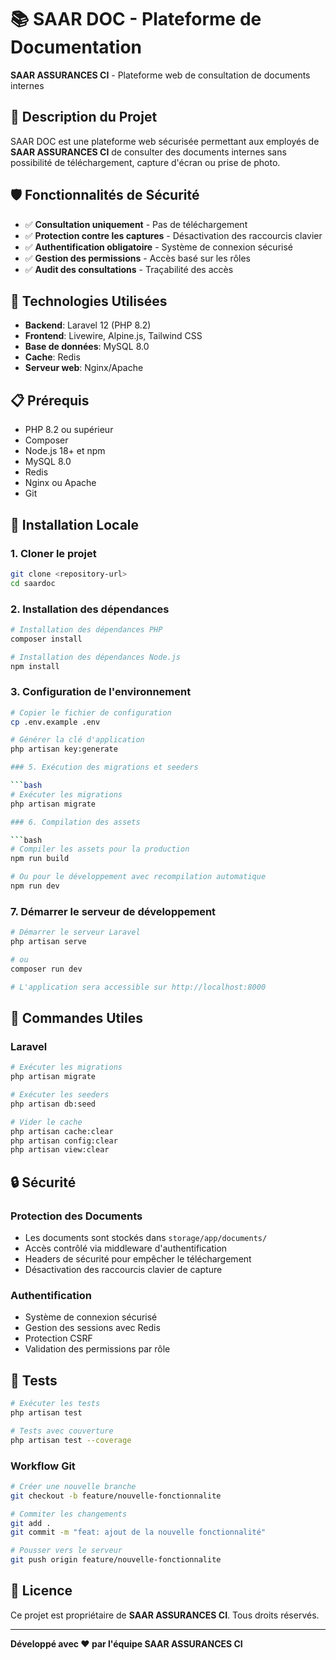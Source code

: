 # 📚 SAAR DOC - Plateforme de Documentation

**SAAR ASSURANCES CI** - Plateforme web de consultation de documents internes

## 🎯 Description du Projet

SAAR DOC est une plateforme web sécurisée permettant aux employés de **SAAR ASSURANCES CI** de consulter des documents internes sans possibilité de téléchargement, capture d'écran ou prise de photo.

## 🛡️ Fonctionnalités de Sécurité

- ✅ **Consultation uniquement** - Pas de téléchargement
- ✅ **Protection contre les captures** - Désactivation des raccourcis clavier
- ✅ **Authentification obligatoire** - Système de connexion sécurisé
- ✅ **Gestion des permissions** - Accès basé sur les rôles
- ✅ **Audit des consultations** - Traçabilité des accès

## 🚀 Technologies Utilisées

- **Backend**: Laravel 12 (PHP 8.2)
- **Frontend**: Livewire, Alpine.js, Tailwind CSS
- **Base de données**: MySQL 8.0
- **Cache**: Redis
- **Serveur web**: Nginx/Apache

## 📋 Prérequis

- PHP 8.2 ou supérieur
- Composer
- Node.js 18+ et npm
- MySQL 8.0
- Redis
- Nginx ou Apache
- Git

## 🚀 Installation Locale

### 1. Cloner le projet

```bash
git clone <repository-url>
cd saardoc
```

### 2. Installation des dépendances

```bash
# Installation des dépendances PHP
composer install

# Installation des dépendances Node.js
npm install
```

### 3. Configuration de l'environnement

```bash
# Copier le fichier de configuration
cp .env.example .env

# Générer la clé d'application
php artisan key:generate

### 5. Exécution des migrations et seeders

```bash
# Exécuter les migrations
php artisan migrate

### 6. Compilation des assets

```bash
# Compiler les assets pour la production
npm run build

# Ou pour le développement avec recompilation automatique
npm run dev
```

### 7. Démarrer le serveur de développement

```bash
# Démarrer le serveur Laravel
php artisan serve

# ou
composer run dev

# L'application sera accessible sur http://localhost:8000
```

## 🚀 Commandes Utiles

### Laravel
```bash
# Exécuter les migrations
php artisan migrate

# Exécuter les seeders
php artisan db:seed

# Vider le cache
php artisan cache:clear
php artisan config:clear
php artisan view:clear
```

## 🔒 Sécurité

### Protection des Documents

- Les documents sont stockés dans `storage/app/documents/`
- Accès contrôlé via middleware d'authentification
- Headers de sécurité pour empêcher le téléchargement
- Désactivation des raccourcis clavier de capture

### Authentification

- Système de connexion sécurisé
- Gestion des sessions avec Redis
- Protection CSRF
- Validation des permissions par rôle

## 🧪 Tests

```bash
# Exécuter les tests
php artisan test

# Tests avec couverture
php artisan test --coverage
```

### Workflow Git

```bash
# Créer une nouvelle branche
git checkout -b feature/nouvelle-fonctionnalite

# Commiter les changements
git add .
git commit -m "feat: ajout de la nouvelle fonctionnalité"

# Pousser vers le serveur
git push origin feature/nouvelle-fonctionnalite
```

## 📄 Licence

Ce projet est propriétaire de **SAAR ASSURANCES CI**. Tous droits réservés.

---

**Développé avec ❤️ par l'équipe SAAR ASSURANCES CI**
